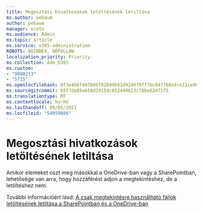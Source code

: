```yaml
---
title: Megosztási hivatkozások letöltésének letiltása
ms.author: pebaum
author: pebaum
manager: scotv
ms.audience: Admin
ms.topic: article
ms.service: o365-administration
ROBOTS: NOINDEX, NOFOLLOW
localization_priority: Priority
ms.collection: Adm_O365
ms.custom:
- "9000213"
- "5715"
ms.openlocfilehash: 0f3e4b6f497606f82699681d9249f0ff7bc847768e4ce11ce06586d3fdd3676b
ms.sourcegitcommit: b5f7da89a650d2915dc652449623c78be6247175
ms.translationtype: MT
ms.contentlocale: hu-HU
ms.lasthandoff: 08/05/2021
ms.locfileid: "54059886"
---
```

# <a name="block-download-on-sharing-links"></a>Megosztási hivatkozások letöltésének letiltása

Amikor elemeket oszt meg másokkal a OneDrive-ban vagy a SharePointban, lehetősége van arra, hogy hozzáférést adjon a megtekintéshez, de a letöltéshez nem.

További információért lásd: [A csak megtekintésre használható fájlok letöltésének letiltása a SharePointban és a OneDrive-ban](https://support.microsoft.com/office/block-downloads-for-view-only-files-in-sharepoint-and-onedrive-6051184b-62ac-4149-b874-13dcd40ef91e)
